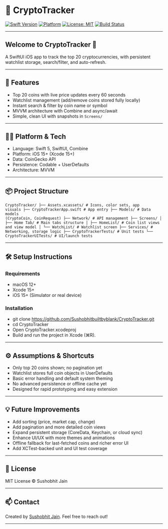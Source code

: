 # 🚀 CryptoTracker

[![Swift Version](https://img.shields.io/badge/Swift-6.0-orange?logo=swift&logoColor=white)](https://swift.org)
[![Platform](https://img.shields.io/badge/iOS-15%2B-blue)](https://developer.apple.com/ios/)
[![License: MIT](https://img.shields.io/badge/License-MIT-green.svg)](LICENSE)
[![Build Status](https://img.shields.io/github/actions/workflow/status/Sushobhitbuiltbyblank/CryptoTracker/swift.yml?branch=main)](https://github.com/Sushobhitbuiltbyblank/CryptoTracker/actions)

---

## Welcome to CryptoTracker 👋  
A SwiftUI iOS app to track the top 20 cryptocurrencies, with persistent watchlist storage, search/filter, and auto-refresh.

---

## 🎯 Features

- Top 20 coins with live price updates every 60 seconds  
- Watchlist management (add/remove coins stored fully locally)  
- Instant search & filter by coin name or symbol  
- MVVM architecture with Combine and async/await  
- Simple, clean UI with snapshots in `Screens/`

---

## 🧑‍💻 Platform & Tech
- Language: Swift 5, SwiftUI, Combine
- Platform: iOS 15+ (Xcode 15+)
- Data: CoinGecko API
- Persistence: Codable + UserDefaults
- Architecture: MVVM

---

## 📦 Project Structure

<Code>CryptoTracker/
├── Assets.xcassets/           # Icons, color sets, app visuals
├── CryptoTrackerApp.swift     # App entry
├── Models/                    # Data models (CryptoCoin, CoinRequest)
├── Network/                   # API management
├── Screens/
│   ├── Home Tab/              # Main tabs structure
│   ├── HomeList/              # Coin list views and view model
│   └── WatchList/             # Watchlist screen
├── Services/                  # Networking, storage logic
├── CryptoTrackerTests/        # Unit tests
└── CryptoTrackerUITests/      # UI/launch tests
</Code>

---

## 🛠 Setup Instructions

### Requirements

- macOS 12+
- Xcode 15+
- iOS 15+ (Simulator or real device)

### Installation
- git clone https://github.com/Sushobhitbuiltbyblank/CryptoTracker.git
- cd CryptoTracker
- Open CryptoTracker.xcodeproj
- Build and run the project in Xcode (⌘R).

---

## ⚙️ Assumptions & Shortcuts

- Only top 20 coins shown; no pagination yet  
- Watchlist stores full coin objects in UserDefaults  
- Basic error handling and default system theming  
- No advanced persistence or offline cache yet  
- Designed for rapid prototyping and easy extension  

---

## 💡 Future Improvements
- Add sorting (price, market cap, change)
- Add pagination and more detailed coin views
- Expand persistent storage (CoreData, Keychain, or cloud sync)
- Enhance UI/UX with more themes and animations
- Offline fallback for last-fetched coins and richer error UI
- Add XCTest-backed unit and UI test coverage

---

## 📝 License

MIT License © Sushobhit Jain

---

## 📫 Contact

Created by [Sushobhit Jain](https://github.com/sushobhitjain). Feel free to reach out!

---




